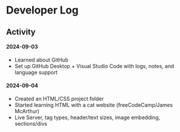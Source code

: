 # Developer Log

## Activity

#### 2024-09-03

- Learned about GitHub
- Set up GitHub Desktop + Visual Studio Code with logs, notes, and language support

#### 2024-09-04

- Created an HTML/CSS project folder
- Started learning HTML with a cat website (freeCodeCamp/James McArthur)
- Live Server, tag types, header/text sizes, image embedding, sections/divs